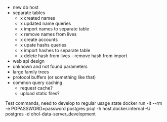 - new db host
- separate tables
  - x created names
  - x updated name queries
  - x import names to separate table
  - x remove names from lives
  - x create accounts
  - x upate hashs queries
  - x import hashes to separate table
  - x delete hash from lives - remove hash from import
- web api design
- unknown and not found parameters
- large family trees
- protocol buffers (or something like that)
- common query caching
  - request cache?
  - upload static files?

Test commands, need to develop to regular usage state
docker run -it --rm -e PGPASSWORD=password postgres psql -h host.docker.internal -U postgres -d ohol-data-server_development
